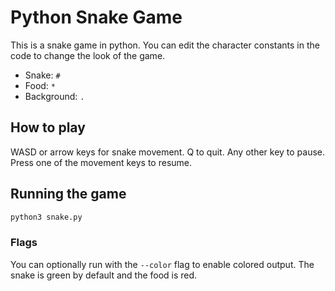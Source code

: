 # Python Snake Game

This is a snake game in python. You can edit the character constants in the code to change the look of the game.

- Snake: `#`
- Food: `*`
- Background: `.`

## How to play

WASD or arrow keys for snake movement. Q to quit. Any other key to pause. Press one of the movement keys to resume.

## Running the game

```bash
python3 snake.py
```

### Flags

You can optionally run with the `--color` flag to enable colored output. The snake is green by default and the food is red.

